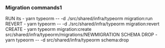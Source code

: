  
### Migration commands1
  RUN its - yarn typeorm -- -d ./src/shared/infra/typeorm migration:run
  REVERT - yarn typeorm -- -d ./src/shared/infra/typeorm migration:revert
  CREATE - yarn typeorm migration:create src/shared/infra/typeorm/migrations/NEWMIGRATION
  SCHEMA DROP - yarn typeorm -- -d src/shared/infra/typeorm schema:drop
 